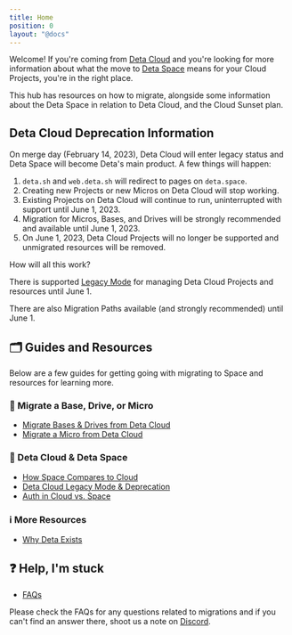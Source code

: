 ```yaml
---
title: Home
position: 0
layout: "@docs"
---
```


Welcome! If you're coming from [Deta Cloud](https://www.deta.sh/) and you're looking for more information about what the move to [Deta Space](https://deta.space/) means for your Cloud Projects, you're in the right place.

This hub has resources on how to migrate, alongside some information about the Deta Space in relation to Deta Cloud, and the Cloud Sunset plan.

## Deta Cloud Deprecation Information

On merge day (February 14, 2023), Deta Cloud will enter legacy status and Deta Space will become Deta's main product. A few things will happen:

1. `deta.sh` and `web.deta.sh` will redirect to pages on `deta.space`.
2. Creating new Projects or new Micros on Deta Cloud will stop working.
3. Existing Projects on Deta Cloud will continue to run, uninterrupted with support until June 1, 2023.
4. Migration for Micros, Bases, and Drives will be strongly recommended and available until June 1, 2023.
5. On June 1, 2023, Deta Cloud Projects will no longer be supported and unmigrated resources will be removed.

How will all this work?

There is supported [Legacy Mode](/migration/learn-more/legacy-mode) for managing Deta Cloud Projects and resources until June 1.

There are also Migration Paths available (and strongly recommended) until June 1.

## 🗂️ Guides and Resources

Below are a few guides for getting going with migrating to Space and resources for learning more.

### 🚀 Migrate a Base, Drive, or Micro
- [Migrate Bases & Drives from Deta Cloud](/migration/guides/import-a-project)
- [Migrate a Micro from Deta Cloud](/migration/guides/migrate-a-micro)

### 🧠 Deta Cloud & Deta Space
- [How Space Compares to Cloud](/migration/learn-more/space-vs-cloud)
- [Deta Cloud Legacy Mode & Deprecation](/migration/learn-more/legacy-mode)
- [Auth in Cloud vs. Space](/migration/learn-more/auth-comparison)

### ℹ️ More Resources
- [Why Deta Exists](https://deta.space/motivation/)

## ❓ Help, I'm stuck
- [FAQs](/migration/other/FAQs)

Please check the FAQs for any questions related to migrations and if you can't find an answer there, shoot us a note on [Discord](https://go.deta.dev/discord).